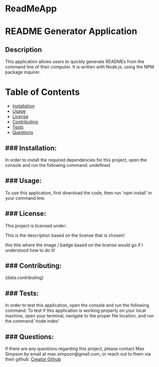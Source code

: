 # ReadMeApp

 

  <!DOCTYPE html>
<html lang="en">

<head>
  <meta charset="UTF-8">
  <meta name="viewport" content="width=device-width, initial-scale=1.0">
  <meta http-equiv="X-UA-Compatible" content="ie=edge">
  
</head>

<body>
  <h1>README Generator Application</h1>
  <div>
    <h2 id='description'>Description</h2>
    <p>This application allows users to quickly generate READMEs from the command line of their computer. It is written with Node.js, using the NPM package inquirer.</p>
  </div>
  <div>
    <h1> Table of Contents </h2>
    <ul>
      <li><a href="#installation">Installation</a></li>
      <li><a href="#usage">Usage</a></li>
      <li><a href="#license">License</a></li>
      <li><a href="#contributing">Contributing</a></li>
      <li><a href="#tests">Tests</a></li>
      <li><a href="#questions">Questions</a></li>
    </ul>
  </div>
 <div>
   <h2 id='installation'> ### Installation: </h2>
   <p> In order to install the required dependencies for this project, open the console and run the following command:
    undefined </p>
 </div>
 <div>
   <h2 id='usage'> ### Usage: </h2>
   <p> To use this application, first download the code, then run 'npm install' in your command line.  </p>
 </div>
 <div>
   <h2 id='license'> ### License:</h2>
   <p>This project is licensed under: 
   </p>
   <p> This is the description based on the license that is chosen!</p>
   <p> this this where the image / badge based on the license would go if I understood how to do it! </p>
 </div>
 <div>
   <h2 id='contributing'> ### Contributing:</h2>
   <p>{data.contributing}</p>
 </div>
 <div>
   <h2 id='tests'>### Tests:</h2>
   <p>In order to test this application, open the console and run the following command:
    To test if this application is working properly on your local machine, open your terminal, navigate to the proper file location, and run the command 'node index'</p>
 </div>
 <div>
   <h2 id='questions'>### Questions:</h2>
   <p>If there are any questions regarding this project, please contact Max Simpson by email at max.simpson@gmail.com, or reach
    out to them via their github: <a href="https://github.com/maxdamoe">Creator Github</a></p>
 </div>
  
</body>
</html>
  
